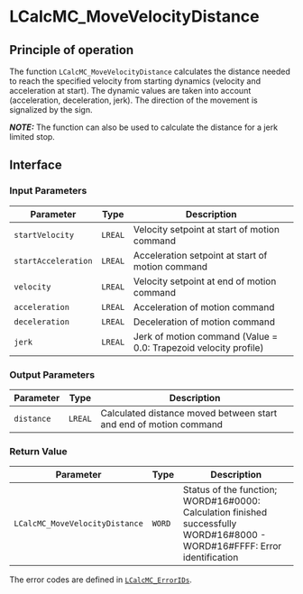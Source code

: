 # LCalcMC_MoveVelocityDistance

## Principle of operation

The function `LCalcMC_MoveVelocityDistance` calculates the distance needed to reach the specified velocity from starting dynamics (velocity and acceleration at start). The dynamic values are taken into account (acceleration, deceleration, jerk). The direction of the movement is signalized by the sign.

**_NOTE:_** The function can also be used to calculate the distance for a jerk limited stop.

## Interface

### Input Parameters

| Parameter | Type | Description |
|-----------|------|-------------|
| `startVelocity` | `LREAL` | Velocity setpoint at start of motion command |
| `startAcceleration` | `LREAL` | Acceleration setpoint at start of motion command |
| `velocity` | `LREAL` | Velocity setpoint at end of motion command |
| `acceleration` | `LREAL` | Acceleration of motion command |
| `deceleration` | `LREAL` | Deceleration of motion command |
| `jerk` | `LREAL` | Jerk of motion command (Value = 0.0: Trapezoid velocity profile) |

### Output Parameters

| Parameter | Type | Description |
|-----------|------|-------------|
| `distance` | `LREAL` | Calculated distance moved between start and end of motion command |

### Return Value

| Parameter | Type | Description |
|-----------|------|-------------|
| `LCalcMC_MoveVelocityDistance` | `WORD` | Status of the function; WORD#16#0000: Calculation finished successfully <br/> WORD#16#8000 - WORD#16#FFFF: Error identification |

The error codes are defined in [`LCalcMC_ErrorIDs`](../constants/LCalcMC_ErrorIDs.md).
